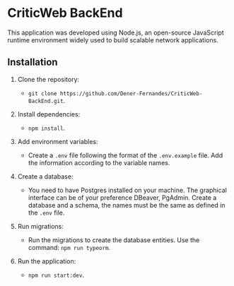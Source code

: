 # CriticWeb BackEnd

This application was developed using Node.js, an open-source JavaScript runtime environment widely used to build scalable network applications.

## Installation

1. Clone the repository:
   - `git clone https://github.com/Dener-Fernandes/CriticWeb-BackEnd.git`.

2. Install dependencies:
   - `npm install`.

3. Add environment variables:
   - Create a `.env` file following the format of the `.env.example` file. Add the information according to the variable names.

4. Create a database:
   - You need to have Postgres installed on your machine. The graphical interface can be of your preference DBeaver, PgAdmin. Create a database and a schema, the names must be the same as defined in the `.env` file.
  
5. Run migrations:
   - Run the migrations to create the database entities. Use the command: `npm run typeorm`.

6. Run the application:
   - `npm run start:dev`.
